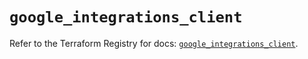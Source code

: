 # `google_integrations_client`

Refer to the Terraform Registry for docs: [`google_integrations_client`](https://registry.terraform.io/providers/hashicorp/google/6.43.0/docs/resources/integrations_client).
